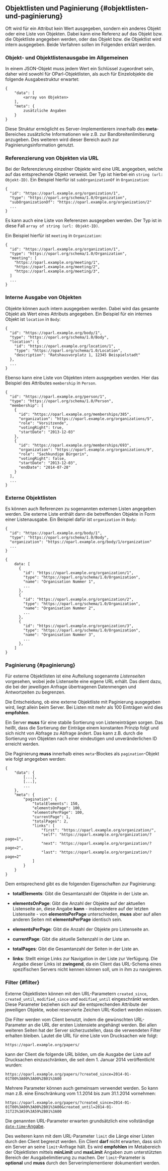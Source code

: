 ## Objektlisten und Paginierung {#objektlisten-und-paginierung}

Oft wird für ein Attribut kein Wert ausgegeben, sondern ein anderes Objekt oder
eine Liste von Objekten. Dabei kann eine Referenz auf das Objekt bzw. die
Objektliste angegeben werden, oder das Objekt bzw. die Objektlist wird intern
ausgegeben. Beide Verfahren sollen im Folgenden erklärt werden.

### Objekt- und Objektlistenausgabe im Allgemeinen

In einem JSON-Objekt muss jedem Wert ein Schlüssel zugeordnet sein, daher wird sowohl für OParl-Objektlisten, als auch für Einzelobjekte die folgende Ausgabestruktur erwartet:

~~~~~  {#objektformat_ex1 .json}
{
    "data": [
        <array von Objekten>
    ],
    "meta": {
        zusätzliche Angaben
    }
}
~~~~~

Diese Struktur ermöglicht es Server-Implementierern innerhalb des **meta**-Bereiches zusätzliche Informationen wie z.B. zur Bandbreitenlimitierung
anzugeben. Des weiteren wird dieser Bereich auch zur Paginierungsinformation genutzt.

### Referenzierung von Objekten via URL

Bei der Referenzierung einzelner Objekte wird eine URL angegeben, welche auf
das entsprechende Objekt verweist. Der Typ ist hierbei ein
`string (url: Objekt-ID)`.
Ein Beispiel hierfür ist `subOrganizationOf` in `Organization`:

~~~~~  {#objektlisten_ex1 .json}
{
  "id": "https://oparl.example.org/organization/1",
  "type": "https://oparl.org/schema/1.0/Organization",
  "subOrganizationOf": "https://oparl.example.org/organization/2"
  ...
}
~~~~~

Es kann auch eine Liste von Referenzen ausgegeben werden. Der Typ ist in diese
Fall `array of string (url: Objekt-ID)`.

Ein Beispiel hierfür ist `meeting` in `Organization`:

~~~~~  {#objektlisten_ex2 .json}
{
  "id": "https://oparl.example.org/organization/1",
  "type": "https://oparl.org/schema/1.0/Organization",
  "meeting": [
    "https://oparl.example.org/meeting/1",
    "https://oparl.example.org/meeting/2",
    "https://oparl.example.org/meeting/3",
  ]
  ...
}
~~~~~

### Interne Ausgabe von Objekten

Objekte können auch intern ausgegeben werden. Dabei wird das gesamte Objekt als
Wert eines Attributs angegeben. Ein Beispiel für ein internes  Objekt ist
`location` in `Body`:

~~~~~  {#objektlisten_ex3 .json}
{
  "id": "https://oparl.example.org/body/1",
  "type": "https://oparl.org/schema/1.0/Body",
  "location": {
    "id": "https://oparl.example.org/location/1",
    "type": "https://oparl.org/schema/1.0/Location",
    "description": "Ratshausvorplatz 1, 12345 Beispielstadt"
  },
  ...
}
~~~~~

Ebenso kann eine Liste von Objekten intern ausgegeben werden. Hier das
Beispiel des Attributes `membership` in `Person`.

~~~~~  {#objektlisten_ex4 .json}
{
  "id": "https://oparl.example.org/person/1",
  "type": "https://oparl.org/schema/1.0/Person",
  "membership": [
    {
      "id": "https://oparl.example.org/memberships/385",
      "organization": "https://oparl.example.org/organizations/5",
      "role": "Vorsitzende",
      "votingRight": true,
      "startDate": "2013-12-03"
    },
    {
      "id": "https://oparl.example.org/memberships/693",
      "organization": "https://oparl.example.org/organizations/9",
      "role": "Sachkundige Bürgerin",
      "votingRight": false,
      "startDate": "2013-12-03",
      "endDate": "2014-07-28"
    }
  ],
  ...
}
~~~~~

### Externe Objektlisten

Es können auch Referenzen zu sogenannten externen Listen angegeben werden.
Die externe Liste enthält dann die betreffenden Objekte in Form einer
Listenausgabe. Ein Beispiel dafür ist `organization` in `Body`:

~~~~~  {#objektlisten_ex5a .json}
{
  "id": "https://oparl.example.org/body/1",
  "type": "https://oparl.org/schema/1.0/Body",
  "organization": "https://oparl.example.org/body/1/organization"
  ...
}
~~~~~

~~~~~  {#objektlisten_ex5b .json}
{
    data: [
      {
        "id": "https://oparl.example.org/organization/1",
        "type": "https://oparl.org/schema/1.0/Organization",
        "name": "Organisation Nummer 1",
        ...
      },
      {
        "id": "https://oparl.example.org/organization/2",
        "type": "https://oparl.org/schema/1.0/Organization",
        "name": "Organisation Nummer 2",
        ...
      },
      {
        "id": "https://oparl.example.org/organization/3",
        "type": "https://oparl.org/schema/1.0/Organization",
        "name": "Organisation Nummer 3",
        ...
      },
    ]
}
~~~~~


### Paginierung  {#paginierung}

Für externe Objektlisten ist eine Aufteilung sogenannte *Listenseiten*
vorgesehen, wobei jede Listenseite eine eigene URL erhält. Das dient dazu,
die bei der jeweiligen Anfrage übertragenen Datenmengen und Antwortzeiten zu
begrenzen.

Die Entscheidung, ob eine externe Objektliste mit Paginierung
ausgegeben wird, liegt allein beim Server. Bei Listen mit mehr als 100
Einträgen wird dies **empfohlen**.

Ein Server **muss** für eine stabile Sortierung von Listeneinträgen sorgen. Das
heißt, dass die Sortierung der Einträge einem konstanten Prinzip folgt und sich
nicht von Abfrage zu Abfrage ändert. Das kann z.B. durch die Sortierung von
Objekten nach einer eindeutigen und unveränderlichen ID erreicht werden.

Die Paginierung **muss** innerhalb eines `meta`-Blockes als `pagination`-Objekt wie folgt angegeben werden:

~~~~~  {#paginierung_ex1 .json}
{
    "data": {
        [...],
        [...],
        ...
    },
    "meta": {
        "pagination": {
            "totalElements": 150,
            "elementsOnPage": 100,
            "elementsPerPage": 100,
            "currentPage": 1,
            "totalPages": 2,
            "links": [
                "first": "https://oparl.example.org/organization/",
                "self": "https://oparl.example.org/organization/?page=1",
                "next": "https://oparl.example.org/organization/?page=2",
                "last": "https://oparl.example.org/organization/?page=2"
            ]
        }
    }
}
~~~~~

Dem entsprechend gibt es die folgenden Eigenschaften zur Paginierung:

- **totalElements**: Gibt die Gesamtanzahl der Objekte in der Liste an.

- **elementsOnPage**: Gibt die Anzahl der Objekte auf der aktuellen Listenseite an, diese Angabe **kann** - insbesondere auf der letzten Listenseite - von **elementsPerPage** unterschieden, **muss** aber auf allen anderen Seiten mit **elementsPerPage** identisch sein.

- **elementsPerPage**: Gibt die Anzahl der Objekte pro Listenseite an.

- **currentPage**: Gibt die aktuelle Seitenzahl in der Liste an.

- **totalPages**: Gibt die Gesamtanzahl der Seiten in der Liste an.

- **links**: Stellt einige Links zur Navigation in der Liste zur Verfügung. Die Angabe dieser Links ist **zwingend**, da ein Client das URL-Schema eines spezifischen Servers nicht kennen können soll, um in ihm zu navigieren.

### Filter  {#filter}

Externe Objektlisten können mit den URL-Parametern `created_since`, `created_until`,
`modified_since` und `modified_until` eingeschränkt werden. Diese Parameter
beziehen sich auf die entsprechenden Attribute der jeweiligen Objekte, wobei
reservierte Zeichen URL-Kodiert werden müssen.

Die Filter werden vom Client benutzt, indem die gewünschten URL-Parameter an
die URL der ersten Listensiete angehängt werden. Bei allen weiteren Seiten hat
der Server sicherzustellen, dass die verwendeten Filter erhalten bleiben.
Lautet die URL für eine Liste von Drucksachen wie folgt:

    https://oparl.example.org/papers/

kann der Client die folgende URL bilden, um die Ausgabe der Liste auf
Drucksachen einzuschränken, die seit dem 1. Januar 2014 veröffentlicht wurden:

    https://oparl.example.org/papers/?created_since=2014-01-01T00%3A00%3A00%2B01%3A00

Mehrere Parameter können auch gemeinsam verwendet werden. So kann man z.B. eine
Einschränkung vom 1.1.2014 bis zum 31.1.2014 vornehmen:

    https://oparl.example.org/papers/?created_since=2014-01-01T00%3A00%3A00%2B01%3A00&created_until=2014-01-31T23%3A59%3A59%2B01%3A00

Die genannten URL-Parameter erwarten grundsätzlich eine vollständige [`date-time`-Angabe](#datum_zeit).

Des weiteren kann mit dem URL-Parameter `limit` die Länge einer Listen durch
den Client begrenzt werden. Ein Client **darf** nicht erwarten, dass sich ein
Server an seine `limit`-Anfrage hält. Es wird **empfohlen** im Metabereich der
Objektlisten mittels **minLimit** und **maxLimit** Angaben zum unterstützten
Bereich der Ausgabelimitierung zu machen. Der `limit`-Parameter is **optional**
und **muss** durch den Serverimplementierer dokumentiert werden.
